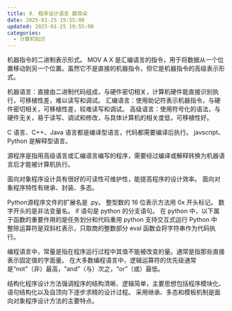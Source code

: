 ```yaml
---
title: 9. 程序设计语言 磨耳朵
date: 2025-01-25 19:55:00
updated: 2025-01-25 19:55:00
categories:
  - 计算机知识
---
```


机器指令的二进制表示形式。
MOV A X 是汇编语言的指令，用于将数据从一个位置移动到另一个位置。虽然它不是直接的机器指令，但它是机器指令的高级表示形式。

机器语言：直接由二进制代码组成，与硬件密切相关，计算机硬件能直接识别执行，可移植性差，难以读写和调试。
汇编语言：使用助记符表示机器指令，与硬件密切相关，可移植性差，较难读写和调试。
高级语言：使用符号化的语法，与硬件无关，易于读写、调试和修改，与具体计算机的相关度低，可移植性好。

C 语言、C++、Java 语言都是编译型语言，代码都需要编译后执行。
javscript、Python 是解释型语言。

源程序是指用高级语言或汇编语言编写的程序，需要经过编译或解释转换为机器语言后才能被计算机执行。

面向对象程序设计具有很好的可读性可维护性，能提高程序的设计效率。
面向对象程序特性有继承、封装、多态。

Python源程序文件的扩展名是 .py。
整型数的 16 位表示方法用 0x 开头标记。
数字开头的是非法变量名。
if 语句是 python 的分支语句。
在 python 中，以下属于函数的重要作用的是任务划分和代码重用
python 支持交互式运行
Python 中 整除运算符是双斜杠表示，只取商的整数部分
eval 函数会将字符串作为代码执行。

编程语言中，常量是指在程序运行过程中其值不能被改变的量。通常是指那些直接表示固定值的字面量。
在大多数编程语言中，逻辑运算符的优先级通常是“not”（非）最高，“and”（与）次之，“or”（或）最低。

结构化程序设计方法强调程序的结构清晰、逻辑简单，主要思想包括程序模块化、语句结构化以及自顶向下逐步求精的设计过程。
采用继承、多态和模板机制是面向对象程序设计方法的主要特点。
